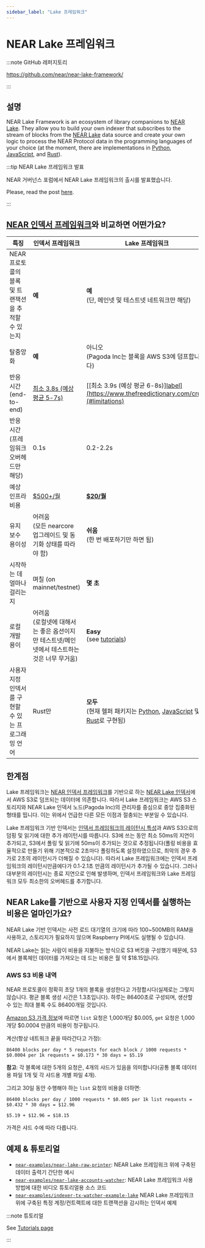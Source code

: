 ```yaml
---
sidebar_label: "Lake 프레임워크"
---
```


# NEAR Lake 프레임워크

:::note GitHub 레퍼지토리

https://github.com/near/near-lake-framework/

:::

## 설명

NEAR Lake Framework is an ecosystem of library companions to [NEAR Lake](/build/data-infrastructure/lake-framework/near-lake). They allow you to build your own indexer that subscribes to the stream of blocks from the [NEAR Lake](/build/data-infrastructure/lake-framework/near-lake) data source and create your own logic to process the NEAR Protocol data in the programming languages of your choice (at the moment, there are implementations in [Python](http://pypi.org/project/near-lake-framework), [JavaScript](https://www.npmjs.com/package/near-lake-framework), and [Rust](https://crates.io/crates/near-lake-framework)).

:::tip NEAR Lake 프레임워크 발표

NEAR 거버넌스 포럼에서 NEAR Lake 프레임워크의 출시를 발표했습니다.

Please, read the post [here](https://gov.near.org/t/announcement-near-lake-framework-brand-new-word-in-indexer-building-approach/17668).

:::


## [NEAR 인덱서 프레임워크](near-indexer-framework.md)와 비교하면 어떤가요?

| 특징                              | 인덱서 프레임워크                                                      | Lake 프레임워크                                                                                                                                                                                                        |
| ------------------------------- | -------------------------------------------------------------- | ----------------------------------------------------------------------------------------------------------------------------------------------------------------------------------------------------------------- |
| NEAR 프로토콜의 블록 및 트랜잭션을 추적할 수 있는지 | **예**                                                          | **예**<br />(단, 메인넷 및 테스트넷 네트워크만 해당)                                                                                                                                                                         |
| 탈중앙화                            | **예**                                                          | 아니오<br />(Pagoda Inc는 블록을 AWS S3에 덤프합니다)                                                                                                                                                                    |
| 반응 시간 (end-to-end)              | [최소 3.8s (예상 평균 5-7s)](near-indexer-framework.md#limitations)  | [\[최소 3.9s (예상 평균 6-8s)][label\](https://www.thefreedictionary.com/cruft)(#limitations)](#limitations)                                                                                                            |
| 반응 시간 (프레임워크 오버헤드만 해당)          | 0.1s                                                           | 0.2-2.2s                                                                                                                                                                                                          |
| 예상 인프라 비용                       | [$500+/월](https://near-nodes.io/rpc/hardware-rpc)              | [**$20/월**](#what-is-the-cost-of-running-a-custom-indexer-based-on-near-lake)                                                                                                                                     |
| 유지 보수 용이성                       | 어려움<br />(모든 nearcore 업그레이드 및 동기화 상태를 따라야 함)             | **쉬움**<br />(한 번 배포하기만 하면 됨)                                                                                                                                                                                |
| 시작하는 데 얼마나 걸리는지                 | 며칠 (on mainnet/testnet)                                        | **몇 초**                                                                                                                                                                                                           |
| 로컬 개발 용이                        | 어려움<br />(로컬넷에 대해서는 좋은 옵션이지만 테스트넷/메인넷에서 테스트하는 것은 너무 무거움) | **Easy**<br />(see [tutorials](/build/data-infrastructure/lake-framework/near-lake-state-changes-indexer))                                                                                                  |
| 사용자 지정 인덱서를 구현할 수 있는 프로그래밍 언어   | Rust만                                                          | **모두**<br />(현재 헬퍼 패키지는 [Python](http://pypi.org/project/near-lake-framework), [JavaScript](https://www.npmjs.com/package/near-lake-framework) 및 [Rust](https://crates.io/crates/near-lake-framework)로 구현됨) |


## 한계점

Lake 프레임워크는 [NEAR 인덱서 프레임워크](near-indexer-framework.md)를 기반으로 하는 [NEAR Lake 인덱서](https://github.com/near/near-lake-indexer)에서 AWS S3로 덤프되는 데이터에 의존합니다. 따라서 Lake 프레임워크는 AWS S3 스토리지와 NEAR Lake 인덱서 노드(Pagoda Inc)의 관리자를 중심으로 중앙 집중화된 형태를 띱니다. 이는 위에서 언급한 다른 모든 이점과 절충되는 부분일 수 있습니다.

Lake 프레임워크 기반 인덱서는 [인덱서 프레임워크의 레이턴시 특성](near-indexer-framework.md#limitations)과 AWS S3으로의 덤핑 및 읽기에 대한 추가 레이턴시를 따릅니다. S3에 쓰는 동안 최소 50ms의 지연이 추가되고, S3에서 폴링 및 읽기에 50ms이 추가되는 것으로 추정됩니다(폴링 비용을 효율적으로 만들기 위해 기본적으로 2초마다 폴링하도록 설정하였으므로, 최악의 경우 추가로 2초의 레이턴시가 더해질 수 있습니다). 따라서 Lake 프레임워크에는 인덱서 프레임워크의 레이턴시만큼에다가 0.1-2.1초 만큼의 레이턴시가 추가될 수 있습니다. 그러나 대부분의 레이턴시는 종료 지연으로 인해 발생하며, 인덱서 프레임워크와 Lake 프레임워크 모두 최소한의 오버헤드를 추가합니다.

## NEAR Lake를 기반으로 사용자 지정 인덱서를 실행하는 비용은 얼마인가요?

NEAR Lake 기반 인덱서는 사전 로드 대기열의 크기에 따라 100~500MB의 RAM을 사용하고, 스토리지가 필요하지 않으며 Raspberry PI에서도 실행될 수 있습니다.

NEAR Lake는 읽는 사람이 비용을 지불하는 방식으로 S3 버킷을 구성했기 때문에, S3에서 블록체인 데이터를 가져오는 데 드는 비용은 월 약 $18.15입니다.

### AWS S3 비용 내역

NEAR 프로토콜이 정확히 초당 1개의 블록을 생성한다고 가정합시다(실제로는 그렇지 않습니다. 평균 블록 생성 시간은 1.3초입니다). 하루는 86400초로 구성되며, 생산할 수 있는 최대 블록 수도 86400개일 것입니다.

[Amazon S3 가격 정보](https://aws.amazon.com/s3/pricing/?nc1=h_ls)에 따르면 `list` 요청은 1,000개당 $0.005, `get` 요청은 1,000개당 $0.0004 만큼의 비용이 청구됩니다.

계산(항상 네트워크 끝을 따라간다고 가정):

```
86400 blocks per day * 5 requests for each block / 1000 requests * $0.0004 per 1k requests = $0.173 * 30 days = $5.19
```
**참고**: 각 블록에 대한 5개의 요청은, 4개의 샤드가 있음을 의미합니다(공통 블록 데이터용 파일 1개 및 각 샤드용 개별 파일 4개).

그리고 30일 동안 수행해야 하는 `list` 요청의 비용을 더하면:

```
86400 blocks per day / 1000 requests * $0.005 per 1k list requests = $0.432 * 30 days = $12.96

$5.19 + $12.96 = $18.15
```

가격은 샤드 수에 따라 다릅니다.

## 예제 & 튜토리얼

- [`near-examples/near-lake-raw-printer`](https://github.com/near-examples/near-lake-raw-printer): NEAR Lake 프레임워크 위에 구축된 데이터 출력기 간단한 예시
- [`near-examples/near-lake-accounts-watcher`](https://github.com/near-examples/near-lake-accounts-watcher): NEAR Lake 프레임워크 사용 방법에 대한 비디오 튜토리얼용 소스 코드
- [`near-examples/indexer-tx-watcher-example-lake`](https://github.com/near-examples/indexer-tx-watcher-example-lake) NEAR Lake 프레임워크 위에 구축된 특정 계정/컨트랙트에 대한 트랜잭션을 감시하는 인덱서 예제

:::note 튜토리얼

See [Tutorials page](/build/data-infrastructure/lake-framework/near-lake-state-changes-indexer)

:::
